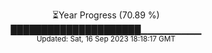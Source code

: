 <p align="center">
⏳Year Progress (70.89 %) <br>
█████████████████████▁▁▁▁▁▁▁▁▁ <br>
<sub>Updated: Sat, 16 Sep 2023 18:18:17 GMT</sub>
</p>

